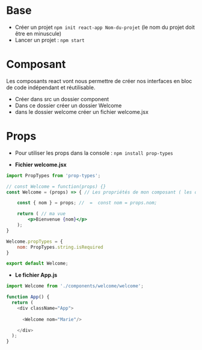 # Base

- Créer un projet `npm init react-app Nom-du-projet` (le nom du projet doit être en minuscule)
- Lancer un projet : `npm start`

# Composant

Les composants react vont nous permettre de créer nos interfaces en bloc de code indépendant et réutilisable.

- Créer dans src un dossier component
- Dans ce dossier créer un dossier Welcome
- dans le dossier welcome créer un fichier welcome.jsx

# Props

- Pour utiliser les props dans la console : `npm install prop-types`

- **Fichier welcome.jsx**

```jsx
import PropTypes from 'prop-types';

// const Welcome = function(props) {}
const Welcome = (props) => { // Les propriétés de mon composant ( les données)

    const { nom } = props; //  =  const nom = props.nom;

    return ( // ma vue
        <p>Bienvenue {nom}</p>
    );
}

Welcome.propTypes = {
    nom: PropTypes.string.isRequired
}

export default Welcome;
```

- **Le fichier App.js**

```js
import Welcome from './components/welcome/welcome';

function App() {
  return (
    <div className="App">
    
      <Welcome nom="Marie"/>

    </div>
  );
}
```